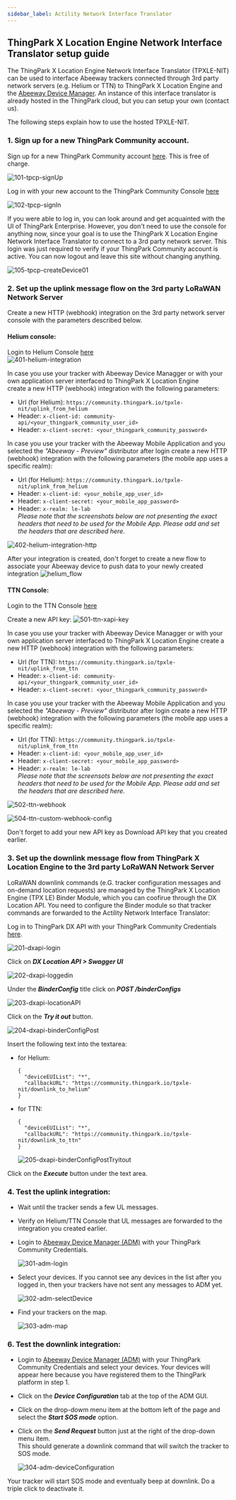 ```yaml
---
sidebar_label: Actility Network Interface Translator
---
```


## ThingPark X Location Engine Network Interface Translator setup guide

The ThingPark X Location Engine Network Interface Translator (TPXLE-NIT) can be used to interface Abeeway trackers connected through 3rd party network servers (e.g. Helium or TTN) to ThingPark X Location Engine and the [Abeeway Device Manager][3].
An instance of this interface translator is already hosted in the ThingPark cloud, but you can setup your own (contact us).

The following steps explain how to use the hosted TPXLE-NIT.

### 1. Sign up for a new ThingPark Community account.

Sign up for a new ThingPark Community account [here][1]. This is free of charge.

![101-tpcp-signUp](images/101-tpcp-signUp.png)

Log in with your new account to the ThingPark Community Console [here][2]

![102-tpcp-signIn](images/102-tpcp-signIn.png)

If you were able to log in, you can look around and get acquainted with the UI of ThingPark Enterprise. However, you don't need to use the console for anything now, since your goal is to use the ThingPark X Location Engine Network Interface Translator to connect to a 3rd party network server. This login was just required to verify if your ThingPark Community account is active. You can now logout and leave this site without changing anything.

![105-tpcp-createDevice01](images/105-tpcp-createDevice01.png)

<!--

### Create a dummy application (as prerequisite to add devices)

Before adding your devices to the platform you need to create an Application. This application won't be used for anything in the context of this interconnection with a 3rd party application server, but it is a pre-requisite to create a device on the Community portal.

1. Click on **_Applications>Create_** on the side bar menu and select **_https:// Generic Application_**

  ![103-tpcp-createApp01](./images/103-tpcp-createApp01_.png)

2. Fill in the form according to the following screenshot:

  ![104-tpcp-createApp02](./images/104-tpcp-createApp02.png)

3. Save the new application

### Provision your Abeeway Trackers on the ThingPark Community Console.

Since you are planning to use a 3rd party network server, you dont have to provision your devices with the correct AppSKey and AppEUI. We recommend you using "00000000000000000000000000000000" as ApppSKey and 0000000000000000 as JounEUI. The only important data you need to be accurate with is the DevEUI so that our platform can assign your device to your account. This step ensures that your devices are declared on the ThingPark platform, so later on you can refer to them in context of the ThingPark X Location Engine.

1. Click on **_Devices>Create_** on the side bar menu and select **_Abeeway_**

  ![105-tpcp-createDevice01](./images/105-tpcp-createDevice01_.png)

2. Fill in the form according to the following screenshots. (Please replace the DevEUI with your Device's real DevEUI.)

  ![106-tpcp-createDevice01](./images/106-tpcp-createDevice02.png)

  ![107-tpcp-createDevice01](./images/107-tpcp-createDevice03.png)

-->

### 2. Set up the uplink message flow on the 3rd party LoRaWAN Network Server

Create a new HTTP (webhook) integration on the 3rd party network server console with the parameters described below.

#### Helium console:   
Login to Helium Console [here][4]   
![401-helium-integration](./images/401-helium-integration_.png)

In case you use your tracker with Abeeway Device Managger or with your own application server interfaced to ThingPark X Location Engine  
create a new HTTP (webhook) integration with the following parameters:
  - Url (for Helium): `https://community.thingpark.io/tpxle-nit/uplink_from_helium`
  - Header: `x-client-id: community-api/<your_thingpark_community_user_id>`
  - Header: `x-client-secret: <your_thingpark_community_password>`  

In case you use your tracker with the Abeeway Mobile Application and you selected the *"Abeeway - Preview"* distributor after login 
create a new HTTP (webhook) integration with the following parameters (the mobile app uses a specific realm):
  - Url (for Helium): `https://community.thingpark.io/tpxle-nit/uplink_from_helium`
  - Header: `x-client-id: <your_mobile_app_user_id>`
  - Header: `x-client-secret: <your_mobile_app_password>`  
  - Header: `x-realm: le-lab`  
  *Please note that the screenshots below are not presenting the exact headers that need to be used for the Mobile App. Please add and set the headers that are described here.*

![402-helium-integration-http](./images/402-helium-integration-http_.png)

After your integration is created, don't forget to create a new flow to associate your Abeeway device to push data to your newly created integration 
![helium_flow](https://user-images.githubusercontent.com/97470917/148819975-1c38c25e-b9d4-4046-8e74-11aeca14582c.PNG)

#### TTN Console:   
Login to the TTN Console [here][5]

Create a new API key: 
![501-ttn-xapi-key](./images/501-ttn-xapi-key_.png)

In case you use your tracker with Abeeway Device Managger or with your own application server interfaced to ThingPark X Location Engine 
create a new HTTP (webhook) integration with the following parameters:
  - Url (for TTN): `https://community.thingpark.io/tpxle-nit/uplink_from_ttn`
  - Header: `x-client-id: community-api/<your_thingpark_community_user_id>`
  - Header: `x-client-secret: <your_thingpark_community_password>`  

In case you use your tracker with the Abeeway Mobile Application and you selected the *"Abeeway - Preview"* distributor after login 
create a new HTTP (webhook) integration with the following parameters (the mobile app uses a specific realm):
  - Url (for TTN): `https://community.thingpark.io/tpxle-nit/uplink_from_ttn`
  - Header: `x-client-id: <your_mobile_app_user_id>`
  - Header: `x-client-secret: <your_mobile_app_password>`  
  - Header: `x-realm: le-lab`  
  *Please note that the screensots below are not presenting the exact headers that need to be used for the Mobile App. Please add and set the headers that are described here.*
    
![502-ttn-webhook](./images/502-ttn-webhook_.png)

![504-ttn-custom-webhook-config](./images/504-ttn-custom-webhook-config_.png)

Don't forget to add your new API key as Download API key that you created earlier.

### 3. Set up the downlink message flow from ThingPark X Location Engine to the 3rd party LoRaWAN Network Server

LoRaWAN downlink commands (e.G. tracker configuration messages and on-demand location requests) are managed by the ThingPark X Location Engine (TPX LE) Binder Module, which you can coofirue through the DX Location API. You need to configure the Binder module so that tracker commands are forwarded to the Actility Network Interface Translator:

Log in to ThingPark DX API with your ThingPark Community Credentials [here][6].

![201-dxapi-login](./images/201-dxapi-login.png)

Click on **_DX Location API &gt; Swagger UI_**

![202-dxapi-loggedin](./images/202-dxapi-loggedin_.png)

Under the **_BinderConfig_** title click on **_POST /binderConfigs_**

![203-dxapi-locationAPI](./images/203-dxapi-locationAPI_.png)

Click on the **_Try it out_** button.

![204-dxapi-binderConfigPost](./images/204-dxapi-binderConfigPost_.png)

Insert the following text into the textarea:

  - for Helium:
    ```
    {
      "deviceEUIList": "*",
      "callbackURL": "https://community.thingpark.io/tpxle-nit/downlink_to_helium"
    }
    ```
  - for TTN:
    ```
    {
      "deviceEUIList": "*",
      "callbackURL": "https://community.thingpark.io/tpxle-nit/downlink_to_ttn"
    }
    ```
    ![205-dxapi-binderConfigPostTryitout](./images/205-dxapi-binderConfigPostTryitout_.png)

Click on the **_Execute_** button under the text area.

### 4. Test the uplink integration:

- Wait until the tracker sends a few UL messages.
- Verify on Helium/TTN Console that UL messages are forwarded to the integration you created earlier.
- Login to [Abeeway Device Manager (ADM)][3] with your ThingPark Community Credentials.

  ![301-adm-login](./images/301-adm-login.png)

- Select your devices.
  If you cannot see any devices in the list after you logged in, then your trackers have not sent any messages to ADM yet.

  ![302-adm-selectDevice](./images/302-adm-selectDevice_.png)

- Find your trackers on the map.

  ![303-adm-map](./images/303-adm-map_.png)

### 6. Test the downlink integration:

- Login to [Abeeway Device Manager (ADM)][3] with your ThingPark Community Credentials and select your devices. Your devices will appear here because you have registered them to the ThingPark platform in step 1.
- Click on the **_Device Configuration_** tab at the top of the ADM GUI.
- Click on the drop-dowm menu item at the bottom left of the page and select the **_Start SOS mode_** option.
- Click on the **_Send Request_** button just at the right of the drop-down menu item.  
  This should generate a downlink command that will switch the tracker to SOS mode.
  
  ![304-adm-deviceConfiguration](./images/304-adm-deviceConfiguration_.png)

Your tracker will start SOS mode and eventually beep at downlink. Do a triple click to deactivate it.

[1]: https://community.thingpark.org/
[2]: https://community.thingpark.io/
[3]: https://community.thingpark.io/thingpark/abeewayDeviceAnalyzer/index.php?dxprofile=community-api
[4]: https://console.helium.com/welcome
[5]: https://console.cloud.thethings.network/
[6]: https://dx-api.thingpark.io/getstarted/#/
